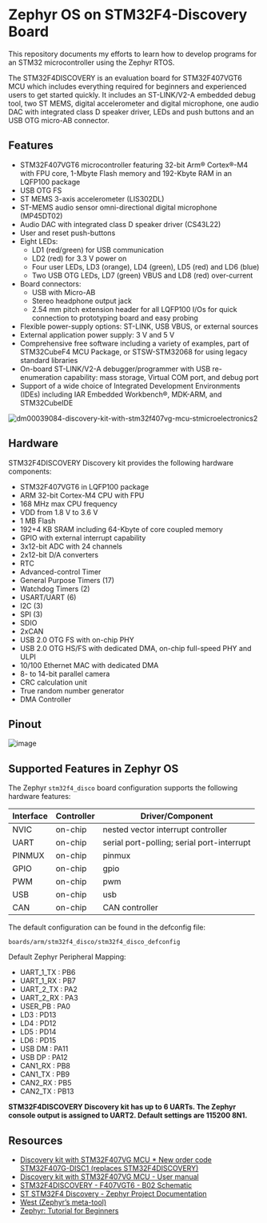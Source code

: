 # Zephyr OS on STM32F4-Discovery Board

This repository documents my efforts to learn how to develop programs for an STM32 microcontroller using the Zephyr RTOS.

The STM32F4DISCOVERY is an evaluation board for STM32F407VGT6 MCU which includes everything required for beginners and experienced users to get started quickly. It includes an ST-LINK/V2-A embedded debug tool, two ST MEMS, digital accelerometer and digital microphone, one audio DAC with integrated class D speaker driver, LEDs and push buttons and an USB OTG micro-AB connector.

## Features

- STM32F407VGT6 microcontroller featuring 32-bit Arm® Cortex®-M4 with FPU core, 1-Mbyte Flash memory and 192-Kbyte RAM in an LQFP100 package
- USB OTG FS
- ST MEMS 3-axis accelerometer (LIS302DL)
- ST-MEMS audio sensor omni-directional digital microphone (MP45DT02)
- Audio DAC with integrated class D speaker driver (CS43L22)
- User and reset push-buttons
- Eight LEDs:
  - LD1 (red/green) for USB communication
  - LD2 (red) for 3.3 V power on 
  - Four user LEDs, LD3 (orange), LD4 (green), LD5 (red) and LD6 (blue)
  - Two USB OTG LEDs, LD7 (green) VBUS and LD8 (red) over-current
- Board connectors:
  - USB with Micro-AB
  - Stereo headphone output jack
  - 2.54 mm pitch extension header for all LQFP100 I/Os for quick connection to prototyping board and easy probing
- Flexible power-supply options: ST-LINK, USB VBUS, or external sources
- External application power supply: 3 V and 5 V
- Comprehensive free software including a variety of examples, part of STM32CubeF4 MCU Package, or STSW-STM32068 for using legacy standard libraries
- On-board ST-LINK/V2-A debugger/programmer with USB re-enumeration capability: mass storage, Virtual COM port, and debug port
- Support of a wide choice of Integrated Development Environments (IDEs) including IAR Embedded Workbench®, MDK-ARM, and STM32CubeIDE

![dm00039084-discovery-kit-with-stm32f407vg-mcu-stmicroelectronics2](https://github.com/m3y54m/stm32f4-discovery-zephyr/assets/1549028/ba54764c-32a9-4404-aa91-65588bfeb8db)

## Hardware

STM32F4DISCOVERY Discovery kit provides the following hardware components:

- STM32F407VGT6 in LQFP100 package
- ARM 32-bit Cortex-M4 CPU with FPU
- 168 MHz max CPU frequency
- VDD from 1.8 V to 3.6 V
- 1 MB Flash
- 192+4 KB SRAM including 64-Kbyte of core coupled memory
- GPIO with external interrupt capability
- 3x12-bit ADC with 24 channels
- 2x12-bit D/A converters
- RTC
- Advanced-control Timer
- General Purpose Timers (17)
- Watchdog Timers (2)
- USART/UART (6)
- I2C (3)
- SPI (3)
- SDIO
- 2xCAN
- USB 2.0 OTG FS with on-chip PHY
- USB 2.0 OTG HS/FS with dedicated DMA, on-chip full-speed PHY and ULPI
- 10/100 Ethernet MAC with dedicated DMA
- 8- to 14-bit parallel camera
- CRC calculation unit
- True random number generator
- DMA Controller

## Pinout

![image](https://github.com/m3y54m/stm32f4-discovery-zephyr/assets/1549028/db83825e-bc4f-4850-be38-ce8d5cd27a1c)

## Supported Features in Zephyr OS

The Zephyr `stm32f4_disco` board configuration supports the following hardware features:

| Interface | Controller | Driver/Component |
|-|-|-|
| NVIC | on-chip | nested vector interrupt controller |
| UART | on-chip | serial port-polling; serial port-interrupt |
| PINMUX | on-chip | pinmux |  
| GPIO | on-chip | gpio |
| PWM | on-chip | pwm |
| USB | on-chip | usb |
| CAN | on-chip | CAN controller |

The default configuration can be found in the defconfig file:

`boards/arm/stm32f4_disco/stm32f4_disco_defconfig`

Default Zephyr Peripheral Mapping:

- UART_1_TX : PB6
- UART_1_RX : PB7
- UART_2_TX : PA2
- UART_2_RX : PA3
- USER_PB : PA0
- LD3 : PD13
- LD4 : PD12
- LD5 : PD14
- LD6 : PD15
- USB DM : PA11
- USB DP : PA12
- CAN1_RX : PB8
- CAN1_TX : PB9
- CAN2_RX : PB5
- CAN2_TX : PB13

**STM32F4DISCOVERY Discovery kit has up to 6 UARTs. The Zephyr console output is assigned to UART2. Default settings are 115200 8N1.**

## Resources

- [Discovery kit with STM32F407VG MCU * New order code STM32F407G-DISC1 (replaces STM32F4DISCOVERY)](https://www.st.com/en/evaluation-tools/stm32f4discovery.html)
- [Discovery kit with STM32F407VG MCU - User manual](https://www.st.com/resource/en/user_manual/um1472-discovery-kit-with-stm32f407vg-mcu-stmicroelectronics.pdf)
- [STM32F4DISCOVERY - F407VGT6 - B02 Schematic](https://www.st.com/content/ccc/resource/technical/layouts_and_diagrams/schematic_pack/group1/0f/91/8b/39/b3/78/4d/c4/MB997-F407VGT6-B02_Schematic/files/MB997-F407VGT6-B02_Schematic.pdf/jcr:content/translations/en.MB997-F407VGT6-B02_Schematic.pdf)
- [ST STM32F4 Discovery - Zephyr Project Documentation](https://docs.zephyrproject.org/latest/boards/arm/stm32f4_disco/doc/index.html)
- [West (Zephyr’s meta-tool)](https://docs.zephyrproject.org/latest/develop/west/index.html)
- [Zephyr: Tutorial for Beginners](https://maksimdrachov.github.io/zephyr-rtos-tutorial/)
